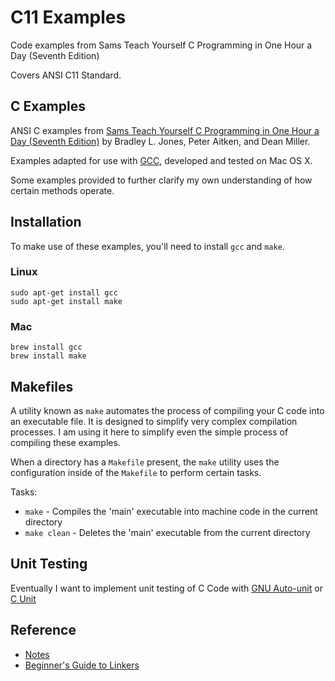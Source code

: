 # C11 Examples

Code examples from Sams Teach Yourself C Programming in One Hour a Day (Seventh Edition)

Covers ANSI C11 Standard.

## C Examples

ANSI C examples from
[Sams Teach Yourself C Programming in One Hour a Day (Seventh Edition)](https://www.amazon.com/Sams-Teach-Yourself-Programming-Hour/dp/0789751992/)
by Bradley L. Jones, Peter Aitken, and Dean Miller.

Examples adapted for use with [GCC](https://en.wikipedia.org/wiki/GNU_Compiler_Collection), developed and tested on Mac OS X.

Some examples provided to further clarify my own understanding of
how certain methods operate.

## Installation

To make use of these examples, you'll need to install `gcc` and `make`.

### Linux

```shell
sudo apt-get install gcc
sudo apt-get install make
```

### Mac

```shell
brew install gcc
brew install make
```

## Makefiles

A utility known as `make` automates the process of compiling your
C code into an executable file. It is designed to simplify very complex
compilation processes. I am using it here to simplify even
the simple process of compiling these examples.

When a directory has a `Makefile` present, the `make` utility
uses the configuration inside of the `Makefile` to perform certain tasks.

Tasks:

* `make` - Compiles the 'main' executable into machine code in the current directory
* `make clean` - Deletes the 'main' executable from the current directory

## Unit Testing

Eventually I want to implement unit testing of C Code with
[GNU Auto-unit](http://autounit.tigris.org/) or [C Unit](http://cunit.sourceforge.net/)

## Reference

* [Notes](docs/notes.md)
* [Beginner's Guide to Linkers](https://www.lurklurk.org/linkers/linkers.html)

